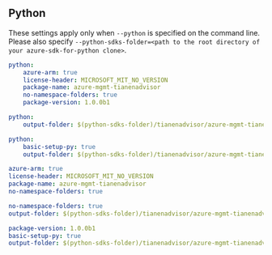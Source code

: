 ## Python

These settings apply only when `--python` is specified on the command line.
Please also specify `--python-sdks-folder=<path to the root directory of your azure-sdk-for-python clone>`.

``` yaml $(python) && !$(track2)
python: 
    azure-arm: true
    license-header: MICROSOFT_MIT_NO_VERSION
    package-name: azure-mgmt-tianenadvisor
    no-namespace-folders: true
    package-version: 1.0.0b1
```

``` yaml $(python-mode) == 'update' && !$(track2)
python:
    output-folder: $(python-sdks-folder)/tianenadvisor/azure-mgmt-tianenadvisor/azure/mgmt/tianenadvisor
```
``` yaml $(python-mode) == 'create' && !$(track2)
python:
    basic-setup-py: true
    output-folder: $(python-sdks-folder)/tianenadvisor/azure-mgmt-tianenadvisor
```

``` yaml $(python) && $(track2)
azure-arm: true
license-header: MICROSOFT_MIT_NO_VERSION
package-name: azure-mgmt-tianenadvisor
no-namespace-folders: true
```

``` yaml $(python-mode) == 'update'
no-namespace-folders: true
output-folder: $(python-sdks-folder)/tianenadvisor/azure-mgmt-tianenadvisor/azure/mgmt/tianenadvisor
```

``` yaml $(python-mode) == 'create' && $(track2)
package-version: 1.0.0b1
basic-setup-py: true
output-folder: $(python-sdks-folder)/tianenadvisor/azure-mgmt-tianenadvisor
```
